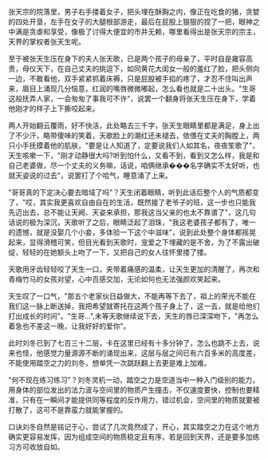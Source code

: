 张天宗的院落里，男子右手搂着女子，把头埋在酥胸之内，像正在吃食的猪，贪婪的四处开垦，左手在女子的大腿根部游走，最后在屁股上狠狠的捏了一把，眼神之中满是贪虐和享受，像极了讨得大便宜的市井无赖，哪里看得出是张天宗的宗主，天界的掌权者张天生呢。

至于被张天生压在身下的夫人张天歌，已是两个孩子的母亲了，平时自是雍容高贵，母仪天下，在自己丈夫的挑逗下，如同黄花大闺女一般的羞红了脸，把头侧向一边，不敢看他，双手紧紧抓着床褥，只是屁股被手掐的疼了，才忍不住叫出声来，眉目上涌现几分恼意，红润的嘴唇微微嘟起，怎么看也就是二十出头。"生哥这般抚弄人家，一会匆匆了事我可不许"，说罢一个翻身将张天生压在身下，学着他刚才的样子上下撕咬起来。

两人开始翻云覆雨，好不快活，此处略去三千字，张天生眼睛里都是满足，身上出了不少汗，略带傻味的笑着，天歌脸上的潮红还未褪去，依偎在丈夫的胸膛上，两只小手抚摸着他的肌肤，"要是让人知道了，定要说我们人如其名，夜夜笙歌了"，天生咳嗽一下，"刚才动静很大吗?听到怕什么，又看不到，看到又怎么样，我是和自己老婆做，尽一个丈夫的义务嘛，话说，咱俩继承���名字确实不太好听，也就天姿说的过去"，说罢打了个哈气，睡意涌了上来。

"哥哥真的下定决心要去暗域了吗"？天生闭着眼睛，听到此话后整个人的气质都变了，"哎，其实我更喜欢自由自在的生活，既然接了老爷子的班，这一步也只能我先迈出去，总不能让天阙、天姿来承担，那我这当父亲的也太不靠谱了"，这几句话说的极为深沉，天歌听了之后，眼睛泛起了泪珠，"我这老婆孩子都有了，唯一的遗憾，就是没娶几个小妾，多体验一下这个中滋味"，说到此处整个身体都摇晃起来，显得滑稽可笑，但目光看到天歌时，宠爱之下埋藏的是不舍，为了不露出破绽，轻轻的在她额头上吻了一下，又把自己的女人往怀里搂了搂。

天歌用牙齿轻轻咬了天生一口，夹带着痛感的温柔，让天生更加的清醒了，再次和青梅竹马的女孩对望，心中百感交加，无论如何也无法强颜欢笑起来。

天生叹了一口气，"那五个老家伙日益做大，不能再等下去了，祖上的荣光不能在我们这一脉上断送掉，我把希望就寄托在这两个孩子身上了，这一去，就是给他们打出成长的时间"。"生哥...",未等天歌继续说下去，天生的唇已深深吻下，"再怎么着急也不差这一晚，让我好好的爱你"。

此时刘冬已到了七百三十二层，卡在这里已经有十多分钟了，怎么也跳不上去，说来也怪，他感觉力量源源不断的涌现出来，这层与层之间已有六百多米的高度差，不能使用踏空之力的刘冬，想单凭一次跳跃翻上去更是难上加难。

"何不现在练习练习"？刘冬灵机一动，踏空之力是空道当中一种入门级别的能力，用身体的部位发出的法力波与空间里的物质产生撞击，不仅速度要快，控制也要精准，只有在一瞬间才能提供同等程度的反作用力，错过机会，空间里的物质就要被打散了，这可不是靠蛮力就能掌握的。

口诀刘冬自然是铭记于心，尝试了几次竟然成了，开心，其实踏空之力在这个地方确实更容易发挥，因为组成空间的物质稳定且有序，若是回到天界，还是要多加练习方可收放自如。